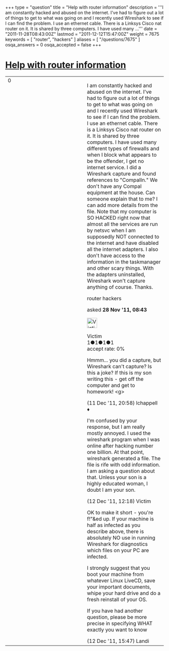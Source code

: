+++
type = "question"
title = "Help with router information"
description = '''I am constantly hacked and abused on the internet. I&#x27;ve had to figure out a lot of things to get to what was going on and I recently used Wireshark to see if I can find the problem. I use an ethernet cable. There is a Linksys Cisco nat router on it. It is shared by three computers. I have used many ...'''
date = "2011-11-28T08:43:00Z"
lastmod = "2011-12-12T15:47:00Z"
weight = 7675
keywords = [ "router", "hackers" ]
aliases = [ "/questions/7675" ]
osqa_answers = 0
osqa_accepted = false
+++

<div class="headNormal">

# [Help with router information](/questions/7675/help-with-router-information)

</div>

<div id="main-body">

<div id="askform">

<table id="question-table" style="width:100%;"><colgroup><col style="width: 50%" /><col style="width: 50%" /></colgroup><tbody><tr class="odd"><td style="width: 30px; vertical-align: top"><div class="vote-buttons"><span id="post-7675-upvote" class="ajax-command post-vote up" rel="nofollow" title="I like this post (click again to cancel)"> </span><div id="post-7675-score" class="post-score" title="current number of votes">0</div><span id="post-7675-downvote" class="ajax-command post-vote down" rel="nofollow" title="I dont like this post (click again to cancel)"> </span> <span id="favorite-mark" class="ajax-command favorite-mark" rel="nofollow" title="mark/unmark this question as favorite (click again to cancel)"> </span><div id="favorite-count" class="favorite-count"></div></div></td><td><div id="item-right"><div class="question-body"><p>I am constantly hacked and abused on the internet. I've had to figure out a lot of things to get to what was going on and I recently used Wireshark to see if I can find the problem. I use an ethernet cable. There is a Linksys Cisco nat router on it. It is shared by three computers. I have used many different types of firewalls and when I block what appears to be the offender, I get no internet service. I did a Wireshark capture and found references to "CompalIn." We don't have any Compal equipment at the house. Can someone explain that to me? I can add more details from the file. Note that my computer is SO HACKED right now that almost all the services are run by netsvc when I am supposedly NOT connected to the internet and have disabled all the internet adapters. I also don't have access to the information in the taskmanager and other scary things. With the adapters uninstalled, Wireshark won't capture anything of course. Thanks.</p></div><div id="question-tags" class="tags-container tags"><span class="post-tag tag-link-router" rel="tag" title="see questions tagged &#39;router&#39;">router</span> <span class="post-tag tag-link-hackers" rel="tag" title="see questions tagged &#39;hackers&#39;">hackers</span></div><div id="question-controls" class="post-controls"></div><div class="post-update-info-container"><div class="post-update-info post-update-info-user"><p>asked <strong>28 Nov '11, 08:43</strong></p><img src="https://secure.gravatar.com/avatar/d390ea629e0c22c5ba9c60f35126874d?s=32&amp;d=identicon&amp;r=g" class="gravatar" width="32" height="32" alt="Victim&#39;s gravatar image" /><p><span>Victim</span><br />
<span class="score" title="1 reputation points">1</span><span title="1 badges"><span class="badge1">●</span><span class="badgecount">1</span></span><span title="1 badges"><span class="silver">●</span><span class="badgecount">1</span></span><span title="1 badges"><span class="bronze">●</span><span class="badgecount">1</span></span><br />
<span class="accept_rate" title="Rate of the user&#39;s accepted answers">accept rate:</span> <span title="Victim has no accepted answers">0%</span></p></div></div><div id="comments-container-7675" class="comments-container"><span id="7904"></span><div id="comment-7904" class="comment"><div id="post-7904-score" class="comment-score"></div><div class="comment-text"><p>Hmmm... you did a capture, but Wireshark can't capture? Is this a joke? If this is my son writing this - get off the computer and get to homework! &lt;g&gt;</p></div><div id="comment-7904-info" class="comment-info"><span class="comment-age">(11 Dec '11, 20:58)</span> <span class="comment-user userinfo">lchappell ♦</span></div></div><span id="7919"></span><div id="comment-7919" class="comment"><div id="post-7919-score" class="comment-score"></div><div class="comment-text"><p>I'm confused by your response, but I am really mostly annoyed. I used the wireshark program when I was online after hacking number one billion. At that point, wireshark generated a file. The file is rife with odd information. I am asking a question about that. Unless your son is a highly educated woman, I doubt I am your son.</p></div><div id="comment-7919-info" class="comment-info"><span class="comment-age">(12 Dec '11, 12:18)</span> <span class="comment-user userinfo">Victim</span></div></div><span id="7932"></span><div id="comment-7932" class="comment"><div id="post-7932-score" class="comment-score"></div><div class="comment-text"><p>OK to make it short - you're f!"&amp;ed up. If your machine is half as infected as you describe above, there is absolutely NO use in running Wireshark for diagnostics which files on your PC are infected.</p><p>I strongly suggest that you boot your machine from whatever Linux LiveCD, save your important documents, whipe your hard drive and do a fresh reinstall of your OS.</p><p>If you have had another question, please be more precise in specifying WHAT exactly you want to know</p></div><div id="comment-7932-info" class="comment-info"><span class="comment-age">(12 Dec '11, 15:47)</span> <span class="comment-user userinfo">Landi</span></div></div></div><div id="comment-tools-7675" class="comment-tools"></div><div class="clear"></div><div id="comment-7675-form-container" class="comment-form-container"></div><div class="clear"></div></div></td></tr></tbody></table>

</div>

</div>


